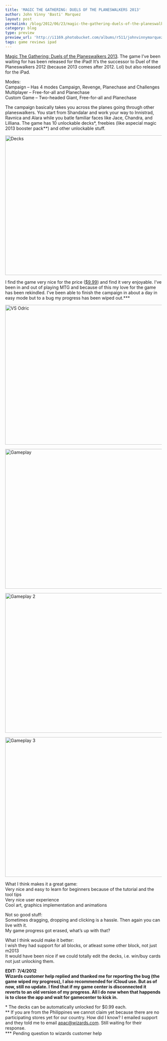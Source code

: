 ```yaml
---
title: 'MAGIC THE GATHERING: DUELS OF THE PLANESWALKERS 2013'
author: John Vinny 'Basti' Marquez
layout: post
permalink: /blog/2012/06/23/magic-the-gathering-duels-of-the-planeswalkers-2013/
category: blog
type: preview
preview_url: 'http://i1169.photobucket.com/albums/r511/johnvinnymarquez/m13_zpsde9b0c7a.jpg'
tags: game reviews ipad
---
```

<p class="p1">
  <a title="M2013" href="http://itunes.apple.com/us/app/magic-2013/id502588466?mt=8">Magic The Gathering: Duels of the Planeswalkers 2013</a>. The game I&#8217;ve been waiting for has been released for the iPad! It&#8217;s the successor to Duel of the Planeswalkers 2012 (because 2013 comes after 2012. Lol) but also released for the iPad.
</p>

Modes:  
Campaign &#8211; Has 4 modes Campaign, Revenge, Planechase and Challenges  
Multiplayer &#8211; Free-for-all and Planechase  
Custom Game &#8211; Two-headed Giant, Free-for-all and Planechase

<p class="p1">
  The campaign basically takes you across the planes going through other planeswalkers. You start from Shandalar and work your way to Innistrad, Ravnica and Alara while you batle familiar faces like Jace, Chandra, and Lilliana. The game has 10 unlockable decks*, freebies (like aspecial magic 2013 booster pack**) and other unlockable stuff.
</p>

<p class="p1">
  <img title="Decks" alt="Decks" src="http://i1169.photobucket.com/albums/r511/johnvinnymarquez/2012-06-24005411.png" width="600" height="450" />
</p>

<p class="p1">
  I find the game very nice for the price (<a title="View in iTunes" href="http://itunes.apple.com/us/app/magic-2013/id502588466?mt=8" target="_blank">$9.99</a>) and find it very enjoyable. I&#8217;ve been in and out of playing MTG and because of this my love for the game has been rekindled. I&#8217;ve been able to finish the campaign in about a day in easy mode but to a bug my progress has been wiped out.***
</p>

<p class="p1">
   <img title="VS Odric" alt="VS Odric" src="http://i1169.photobucket.com/albums/r511/johnvinnymarquez/2012-06-24005438.png" width="600" height="450" />
</p>

<p class="p1">
  <img title="Gameplay" alt="Gameplay" src="http://i1169.photobucket.com/albums/r511/johnvinnymarquez/2012-06-24005539.png" width="600" height="450" />
</p>

<p class="p1">
  <img title="Gameplay 2" alt="Gameplay 2" src="http://i1169.photobucket.com/albums/r511/johnvinnymarquez/2012-06-24005716.png" width="600" height="450" />
</p>

<p class="p1">
  <img title="Gameplay 3" alt="Gameplay 3" src="http://i1169.photobucket.com/albums/r511/johnvinnymarquez/2012-06-24005751.png" width="600" height="450" />
</p>

<p class="p1">
  What I think makes it a great game:<br /> Very nice and easy to learn for beginners because of the tutorial and the tool tips<br /> Very nice user experience<br /> Cool art, graphics implementation and animations
</p>

<p class="p1">
  Not so good stuff:<br /> Sometimes dragging, dropping and clicking is a hassle. Then again you can live with it.<br /> My game progress got erased, what&#8217;s up with that?
</p>

<p class="p1">
  What I think would make it better:<br /> I wish they had support for all blocks, or atleast some other block, not just m2013<br /> It would have been nice if we could totally edit the decks, i.e. win/buy cards not just unlocking them.
</p>

<p class="p1">
  <strong>EDIT: 7/4/2012</strong><br /> <strong>Wizards customer help replied and thanked me for reporting the bug (the game wiped my progress), I also recommended for iCloud use. But as of now, still no update. I find that if my game center is disconnected it reverts to an old version of my progress. All I do now when that happends is to close the app and wait for gamecenter to kick in. </strong>
</p>

<p class="p1">
  * The decks can be automatically unlocked for $0.99 each.<br /> ** If you are from the Philippines we cannot claim yet because there are no participating stores yet for our country. How did I know? I emailed support and they told me to email <a href="mailto:apac@wizards.com"><span class="s1">apac@wizards.com</span></a>. Still waiting for their response.<br /> *** Pending question to wizards customer help
</p>